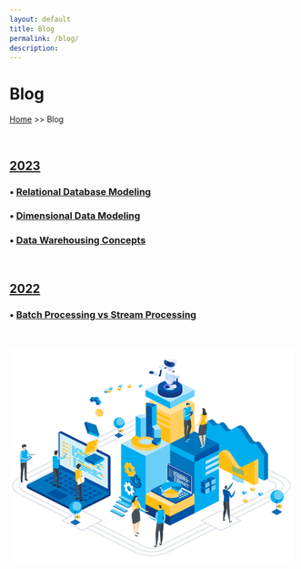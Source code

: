 ```yaml
---
layout: default
title: Blog
permalink: /blog/
description:
---
```

# Blog

[Home](../) >> Blog

<br>

<H2><u><b>2023</b></u></H2>
<!-- Example of using hardpath below: -->
<H3>• <a href="./2023/09/16/Relational-Database-Modeling">Relational Database Modeling</a></H3>
<H3>• <a href="./2023/05/13/Dimensional-Data-Modeling">Dimensional Data Modeling</a></H3>
<H3>• <a href="./2023/03/18/Data-Warehousing-Concepts">Data Warehousing Concepts</a></H3>

<br>

<H2><u><b>2022</b></u></H2>
<!-- Example of using hardpath below: -->
<H3>• <a href="./2022/11/19/Batch-Processing-vs-Stream-Processing">Batch Processing vs Stream Processing</a></H3>

<!-- Example of using permalink feature below: -->
<!-- <H3 style="margin-bottom:0;">• <a href="/blog/testing/">Testing</a></H3> -->

<br>

<br>

<img src="/blog/blog_page_image.png" alt="blog_page_image" width="500">